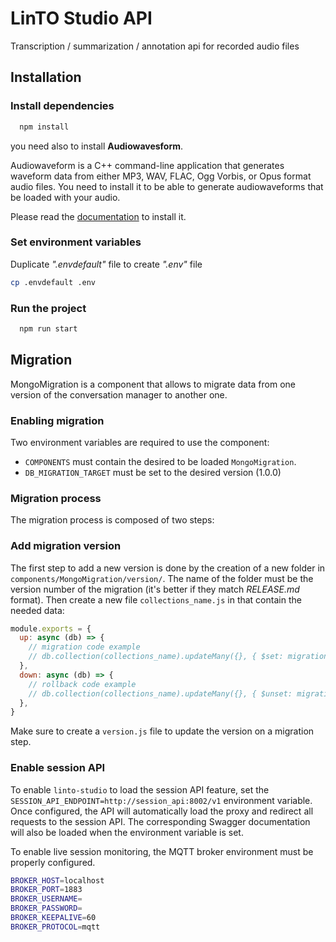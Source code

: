 # LinTO Studio API

Transcription / summarization / annotation api for recorded audio files

## Installation

### Install dependencies

```bash
  npm install
```

you need also to install **Audiowavesform**.

Audiowaveform is a C++ command-line application that generates waveform data from either MP3, WAV, FLAC, Ogg Vorbis, or Opus format audio files.
You need to install it to be able to generate audiowaveforms that be loaded with your audio.

Please read the [documentation](https://github.com/bbc/audiowaveform) to install it.

### Set environment variables

Duplicate _".envdefault"_ file to create _".env"_ file

```bash
cp .envdefault .env
```

### Run the project

```bash
  npm run start
```

## Migration

MongoMigration is a component that allows to migrate data from one version of the conversation manager to another one.

### Enabling migration

Two environment variables are required to use the component:

- `COMPONENTS` must contain the desired to be loaded `MongoMigration`.
- `DB_MIGRATION_TARGET` must be set to the desired version (1.0.0)

### Migration process

The migration process is composed of two steps:

### Add migration version

The first step to add a new version is done by the creation of a new folder in `components/MongoMigration/version/`. The name of the folder must be the version number of the migration (it's better if they match _RELEASE.md_ format). Then create a new file `collections_name.js` in that contain the needed data:

```javascript
module.exports = {
  up: async (db) => {
    // migration code example
    // db.collection(collections_name).updateMany({}, { $set: migration_update })
  },
  down: async (db) => {
    // rollback code example
    // db.collection(collections_name).updateMany({}, { $unset: migration_update })
  },
}
```

Make sure to create a `version.js` file to update the version on a migration step.

### Enable session API

To enable `linto-studio` to load the session API feature, set the `SESSION_API_ENDPOINT=http://session_api:8002/v1` environment variable. Once configured, the API will automatically load the proxy and redirect all requests to the session API. The corresponding Swagger documentation will also be loaded when the environment variable is set.

To enable live session monitoring, the MQTT broker environment must be properly configured.

```bash
BROKER_HOST=localhost
BROKER_PORT=1883
BROKER_USERNAME=
BROKER_PASSWORD=
BROKER_KEEPALIVE=60
BROKER_PROTOCOL=mqtt
```
